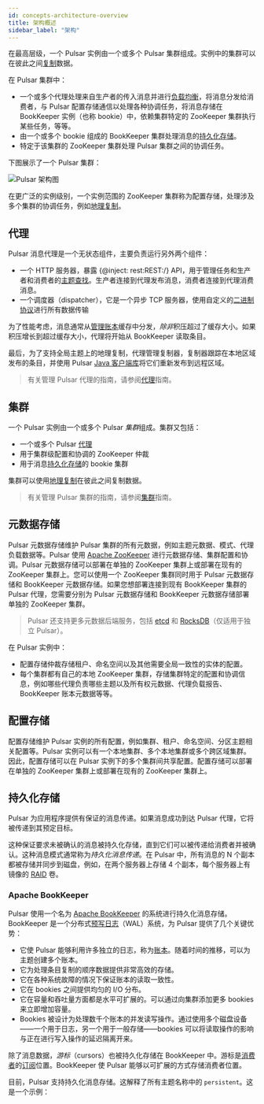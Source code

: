```yaml
---
id: concepts-architecture-overview
title: 架构概述
sidebar_label: "架构"
---
```


在最高层级，一个 Pulsar 实例由一个或多个 Pulsar 集群组成。实例中的集群可以在彼此之间[复制](concepts-replication.md)数据。

在 Pulsar 集群中：

* 一个或多个代理处理来自生产者的传入消息并进行[负载均衡](administration-load-balance.md)，将消息分发给消费者，与 Pulsar 配置存储通信以处理各种协调任务，将消息存储在 BookKeeper 实例（也称 bookie）中，依赖集群特定的 ZooKeeper 集群执行某些任务，等等。
* 由一个或多个 bookie 组成的 BookKeeper 集群处理消息的[持久化存储](#persistent-storage)。
* 特定于该集群的 ZooKeeper 集群处理 Pulsar 集群之间的协调任务。

下图展示了一个 Pulsar 集群：

![Pulsar 架构图](/assets/pulsar-system-architecture.png)

在更广泛的实例级别，一个实例范围的 ZooKeeper 集群称为配置存储，处理涉及多个集群的协调任务，例如[地理复制](concepts-replication.md)。

## 代理

Pulsar 消息代理是一个无状态组件，主要负责运行另外两个组件：

* 一个 HTTP 服务器，暴露 {@inject: rest:REST:/} API，用于管理任务和生产者和消费者的[主题查找](concepts-clients.md#client-setup-phase)。生产者连接到代理发布消息，消费者连接到代理消费消息。
* 一个调度器（dispatcher），它是一个异步 TCP 服务器，使用自定义的[二进制协议](developing-binary-protocol.md)进行所有数据传输

为了性能考虑，消息通常从[管理账本](#managed-ledgers)缓存中分发，*除非*积压超过了缓存大小。如果积压增长到超过缓存大小，代理将开始从 BookKeeper 读取条目。

最后，为了支持全局主题上的地理复制，代理管理复制器，复制器跟踪在本地区域发布的条目，并使用 Pulsar [Java 客户端库](client-libraries-java.md)将它们重新发布到远程区域。

> 有关管理 Pulsar 代理的指南，请参阅[代理](admin-api-brokers.md)指南。

## 集群

一个 Pulsar 实例由一个或多个 Pulsar *集群*组成。集群又包括：

* 一个或多个 Pulsar [代理](#brokers)
* 用于集群级配置和协调的 ZooKeeper 仲裁
* 用于消息[持久化存储](#persistent-storage)的 bookie 集群

集群可以使用[地理复制](concepts-replication.md)在彼此之间复制数据。

> 有关管理 Pulsar 集群的指南，请参阅[集群](admin-api-clusters.md)指南。

## 元数据存储

Pulsar 元数据存储维护 Pulsar 集群的所有元数据，例如主题元数据、模式、代理负载数据等。Pulsar 使用 [Apache ZooKeeper](https://zookeeper.apache.org/) 进行元数据存储、集群配置和协调。Pulsar 元数据存储可以部署在单独的 ZooKeeper 集群上或部署在现有的 ZooKeeper 集群上。您可以使用一个 ZooKeeper 集群同时用于 Pulsar 元数据存储和 BookKeeper 元数据存储。如果您想部署连接到现有 BookKeeper 集群的 Pulsar 代理，您需要分别为 Pulsar 元数据存储和 BookKeeper 元数据存储部署单独的 ZooKeeper 集群。

> Pulsar 还支持更多元数据后端服务，包括 [etcd](https://etcd.io/) 和 [RocksDB](http://rocksdb.org/)（仅适用于独立 Pulsar）。

在 Pulsar 实例中：

* 配置存储仲裁存储租户、命名空间以及其他需要全局一致性的实体的配置。
* 每个集群都有自己的本地 ZooKeeper 集群，存储集群特定的配置和协调信息，例如哪些代理负责哪些主题以及所有权元数据、代理负载报告、BookKeeper 账本元数据等等。

## 配置存储

配置存储维护 Pulsar 实例的所有配置，例如集群、租户、命名空间、分区主题相关配置等。Pulsar 实例可以有一个本地集群、多个本地集群或多个跨区域集群。因此，配置存储可以在 Pulsar 实例下的多个集群间共享配置。配置存储可以部署在单独的 ZooKeeper 集群上或部署在现有的 ZooKeeper 集群上。

## 持久化存储

Pulsar 为应用程序提供有保证的消息传递。如果消息成功到达 Pulsar 代理，它将被传递到其预定目标。

这种保证要求未被确认的消息被持久化存储，直到它们可以被传递给消费者并被确认。这种消息模式通常称为*持久化消息传递*。在 Pulsar 中，所有消息的 N 个副本都被存储并同步到磁盘，例如，在两个服务器上存储 4 个副本，每个服务器上有镜像的 [RAID](https://en.wikipedia.org/wiki/RAID) 卷。

### Apache BookKeeper

Pulsar 使用一个名为 [Apache BookKeeper](http://bookkeeper.apache.org/) 的系统进行持久化消息存储。BookKeeper 是一个分布式[预写日志](https://en.wikipedia.org/wiki/Write-ahead_logging)（WAL）系统，为 Pulsar 提供了几个关键优势：

* 它使 Pulsar 能够利用许多独立的日志，称为[账本](#ledgers)。随着时间的推移，可以为主题创建多个账本。
* 它为处理条目复制的顺序数据提供非常高效的存储。
* 它在各种系统故障的情况下保证账本的读取一致性。
* 它在 bookies 之间提供均匀的 I/O 分布。
* 它在容量和吞吐量方面都是水平可扩展的。可以通过向集群添加更多 bookies 来立即增加容量。
* Bookies 被设计为处理数千个账本的并发读写操作。通过使用多个磁盘设备——一个用于日志，另一个用于一般存储——bookies 可以将读取操作的影响与正在进行写入操作的延迟隔离开来。

除了消息数据，*游标*（cursors）也被持久化存储在 BookKeeper 中。游标是[消费者](reference-terminology.md#consumer)的[订阅](reference-terminology.md#subscription)位置。BookKeeper 使 Pulsar 能够以可扩展的方式存储消费者位置。

目前，Pulsar 支持持久化消息存储。这解释了所有主题名称中的 `persistent`。这是一个示例：